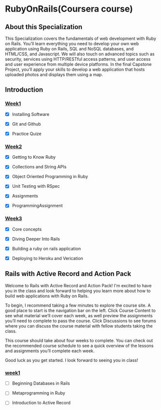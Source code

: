 # RubyOnRails(Coursera course)

## About this Specialization
This Specialization covers the fundamentals of web development with Ruby on Rails. You’ll learn everything you need to develop your own web application using Ruby on Rails, SQL and NoSQL databases, and HTML/CSS, and Javascript. We will also touch on advanced topics such as security, services using HTTP/RESTful access patterns, and user access and user experience from multiple device platforms. In the final Capstone Project, you’ll apply your skills to develop a web application that hosts uploaded photos and displays them using a map.

## Introduction


### [Week1](./Introduction/week1)
- [x] Installing Software
- [x] Git and Github
- [x] Practice Quize


### [Week2](./Introduction/week2)
- [x] Getting to Know Ruby
- [x] Collections and String APIs
- [x] Object Oriented Programming in Ruby
- [x] Unit Testing with RSpec
- [x] Assignments
- [x] ProgrammingAssignment


### [Week3](./Introduction/week3)
- [x] Core concepts
- [x] Diving Deeper Into Rails
- [x] Building a ruby on rails application
- [x] Deploying to Heroku and Verication


## Rails with Active Record and Action Pack

Welcome to Rails with Active Record and Action Pack! I'm excited to have you in the class and look forward to helping you learn more about how to build web applications with Ruby on Rails.

To begin, I recommend taking a few minutes to explore the course site. A good place to start is the navigation bar on the left. Click Course Content to see what material we’ll cover each week, as well preview the assignments you’ll need to complete to pass the course. Click Discussions to see forums where you can discuss the course material with fellow students taking the class.

This course should take about four weeks to complete. You can check out the recommended course schedule to see a quick overview of the lessons and assignments you’ll complete each week.

Good luck as you get started. I look forward to seeing you in class!


### [week1](./Active_Record_and_Action_Pack/week1)
- [ ] Beginning Databases in Rails
- [ ] Metaprogramming in Ruby
- [ ] Introduction to Active Record





